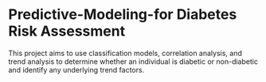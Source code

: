 # Predictive-Modeling-for Diabetes Risk Assessment
 This project aims to use classification models, correlation analysis, and trend analysis to determine whether an individual is diabetic or non-diabetic and identify any underlying trend factors. 
